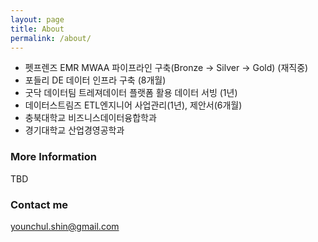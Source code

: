 ```yaml
---
layout: page
title: About
permalink: /about/
---
```


* 펫프렌즈 EMR MWAA 파이프라인 구축(Bronze -> Silver -> Gold) (재직중)
* 포들리 DE 데이터 인프라 구축 (8개월)
* 굿닥 데이터팀 트레져데이터 플랫폼 활용 데이터 서빙 (1년)
* 데이터스트림즈 ETL엔지니어 사업관리(1년), 제안서(6개월)
* 충북대학교 비즈니스데이터융합학과
* 경기대학교 산업경영공학과

### More Information

TBD

### Contact me

[younchul.shin@gmail.com](mailto:younchul.shin@gmail.com)
